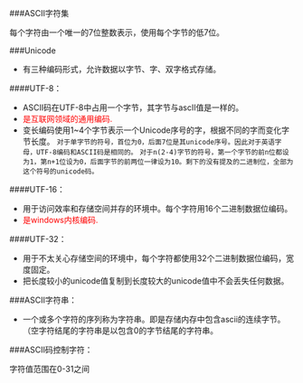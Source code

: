 ###ASCII字符集

每个字符由一个唯一的7位整数表示，使用每个字节的低7位。

###Unicode

* 有三种编码形式，允许数据以字节、字、双字格式存储。

####UTF-8：

* ASCII码在UTF-8中占用一个字节，其字节与ascII值是一样的。
* <font color=red>是互联网领域的通用编码.</font>
* 变长编码使用1~4个字节表示一个Unicode序号的字，根据不同的字而变化字节长度。
  `对于单字节的符号，首位为0，后面7位是其unicode序号。因此对于英语字母，UTF-8编码和ASCII码是相同的。`
  `对于n(2-4)字节的符号，第一个字节的前n位都设为1，第n+1位设为0，后面字节的前两位一律设为10。剩下的没有提及的二进制位，全部为这个符号的unicode码。`


####UTF-16：

* 用于访问效率和存储空间并存的环境中。每个字符用16个二进制数据位编码。
* <font color=red>是windows内核编码.</font>

####UTF-32：

* 用于不太关心存储空间的环境中，每个字符都使用32个二进制数据位编码，宽度固定。
* 把长度较小的unicode值复制到长度较大的unicode值中不会丢失任何数据。

###ASCII字符串：

* 一个或多个字符的序列称为字符串。即是存储内存中包含ascii的连续字节。（空字符结尾的字符串是以包含0的字节结尾的字符串。

###ASCII码控制字符：

字符值范围在0-31之间

